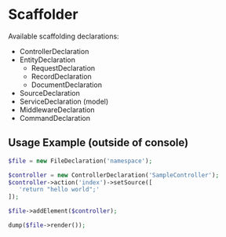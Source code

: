 Scaffolder
==========

Available scaffolding declarations:
* ControllerDeclaration
* EntityDeclaration
    * RequestDeclaration
    * RecordDeclaration
    * DocumentDeclaration
* SourceDeclaration
* ServiceDeclaration (model)
* MiddlewareDeclaration
* CommandDeclaration

Usage Example (outside of console)
----------------

```php
$file = new FileDeclaration('namespace');

$controller = new ControllerDeclaration('SampleController');
$controller->action('index')->setSource([
   'return "hello world";'
]);

$file->addElement($controller);

dump($file->render());
```     